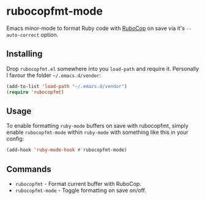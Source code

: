 # rubocopfmt-mode

Emacs minor-mode to format Ruby code with [RuboCop][] on save via it's
`--auto-correct` option.

## Installing

Drop `rubocopfmt.el` somewhere into you `load-path` and require it. Personally I
favour the folder `~/.emacs.d/vendor`:

```lisp
(add-to-list 'load-path "~/.emacs.d/vendor")
(require 'rubocopfmt)
```

## Usage

To enable formatting `ruby-mode` buffers on save with rubocopfmt, simply enable
`rubocopfmt-mode` within `ruby-mode` with something like this in your config:

```lisp
(add-hook 'ruby-mode-hook #'rubocopfmt-mode)
```

## Commands

- `rubocopfmt` - Format current buffer with RuboCop.
- `rubocopfmt-mode` - Toggle formatting on save on/off.

[rubocop]: https://github.com/bbatsov/rubocop
[go-mode]: https://github.com/dominikh/go-mode.el
